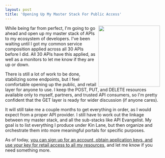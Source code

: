 ```yaml
---
layout: post
title: 'Opening Up My Master Stack For Public Access'
---
```

<p><a href="https://apievangelist.3scale.net/"><img src="https://s3.amazonaws.com/kinlane-productions/bw-icons/bw-open.png" alt="" width="200" align="right" /></a></p>
<p>While being far from perfect, I'm going to go ahead and open up my master stack of APIs to my ecosystem of developers. I've been waiting until I got my common service composition applied across all 30 APIs before I did. All 30 APIs have this applied, as well as a monitors to let me know if they are up or down.</p>
<p>There is still a lot of work to be done, stabilizing some endpoints, but I feel comfortable opening up the public, and retail layer for anyone to use. I keep the POST, PUT, and DELETE resources available only to myself, partners, and trusted API consumers, so I'm pretty confident that the GET layer is ready for wider discussion (if anyone cares).</p>
<p>It will still take me a couple months to get everything in order, as I would expect from a proper API provider. I still have to work out the linkage between my master stack, and all the sub-stacks like API Evangelist. My goal is to list everything I produce under Kin Lane, but then organize and orchestrate them into more meaningful portals for specific purposes.</p>
<p>As of today, <a href="https://apievangelist.3scale.net/">you can sign up for an account, obtain application keys, and use your key for retail access to all my resources</a>, and let me know if you need something more.</p>